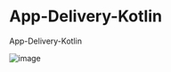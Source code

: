# App-Delivery-Kotlin
App-Delivery-Kotlin

![image](https://github.com/EzeAlarcon/App-Delivery-Kotlin/assets/138638611/26e29fca-d48b-494f-8d1c-9b4cb50a2d36)

